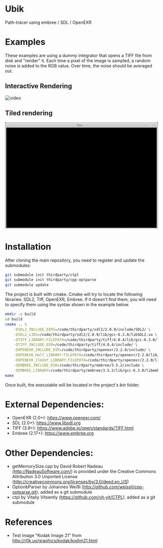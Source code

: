 # Ubik
Path-tracer using embree / SDL / OpenEXR

# Examples

These examples are using a dummy integrator that opens a TIFF file from disk and "render" it.
Each time a pixel of the image is sampled, a random noise is added to the RGB value. Over time, the noise should be averaged out.

## Interactive Rendering
![video](doc/capture_interactive.gif "Interactive Rendering")

## Tiled rendering
![video](doc/capture_tiled_rendering.gif "Tiled Rendering")

# Installation

After cloning the main repository, you need to register and update the submodules:
```bash
git submodule init thirdparty/ctpl
git submodule init thirdparty/cpp-optparse
git submodule update
```

The project is built with cmake. Cmake will try to locate the following libraries: SDL2, Tiff, OpenEXR, Embree. If it doesn't find them, you will need to specify them using the syntax shown in the example below.

```bash
mkdir -p build
cd build
cmake .. \
    -DSDL2_INCLUDE_DIRS=/code/thirdparty/sdl2/2.0.9/include/SDL2/ \
    -DSDL2_LIBS=/code/thirdparty/sdl2/2.0.9/lib/gcc-6.3.0/libSDL2.so \
    -DTIFF_LIBRARY:FILEPATH=/code/thirdparty/tiff/4.0.4/lib/gcc-6.3.0/libtiff.so \
    -DTIFF_INCLUDE_DIR=/code/thirdparty/tiff/4.0.4/include/ \
    -DOPENEXR_INCLUDE_DIR=/code/thirdparty/openexr/2.2.0/include/ \
    -DOPENEXR_Half_LIBRARY:FILEPATH=/code/thirdparty/openexr/2.2.0/lib/gcc-6.3.0/libHalf.so \
    -DOPENEXR_IlmImf_LIBRARY:FILEPATH=/code/thirdparty/openexr/2.2.0/lib/gcc-6.3.0/libIlmImf.so \
    -DEMBREE_INCLUDE_DIR=/code/thirdparty/embree/3.5.2/include \
    -DEMBREE_LIBRARY=/code/thirdparty/embree/3.5.2/lib/gcc-6.3.0/libembree.so
make
```
Once built, the executable will be located in the project's *bin* folder. 

# External Dependencies:
* OpenEXR (2.0+): https://www.openexr.com/
* SDL (2.0+): https://www.libsdl.org
* TIFF (3.9+): https://www.adobe.io/open/standards/TIFF.html
* Embree (2.17+): https://www.embree.org

# Other Dependencies:
* getMemorySize.cpp by David Robert Nadeau (http://NadeauSoftware.com/) is provided under the Creative Commons Attribution 3.0 Unported License (http://creativecommons.org/licenses/by/3.0/deed.en_US)
* OptionbParser by Johannes Weißl (http://github.com/weisslj/cpp-optparse.git), added as a git submodule
* ctpl by Vitaliy Vitsentiy (https://github.com/vit-vit/CTPL), added as a git submodule

# References
* Test image "Kodak Image 21" from http://r0k.us/graphics/kodak/kodim21.html
